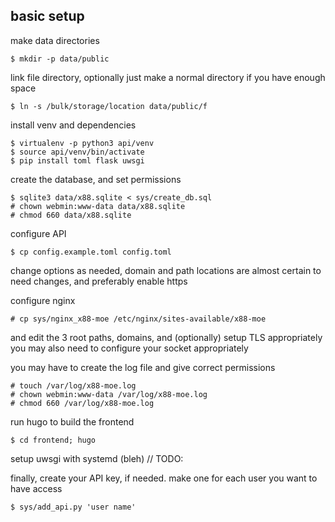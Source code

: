 ## basic setup

make data directories
```
$ mkdir -p data/public
```

link file directory, optionally just make a normal directory if you have enough space
```
$ ln -s /bulk/storage/location data/public/f
```

install venv and dependencies
```
$ virtualenv -p python3 api/venv
$ source api/venv/bin/activate
$ pip install toml flask uwsgi
```

create the database, and set permissions
```
$ sqlite3 data/x88.sqlite < sys/create_db.sql
# chown webmin:www-data data/x88.sqlite
# chmod 660 data/x88.sqlite
```

configure API
```
$ cp config.example.toml config.toml
```
change options as needed, domain and path locations are almost certain to need changes, and
preferably enable https

configure nginx
```
# cp sys/nginx_x88-moe /etc/nginx/sites-available/x88-moe
```
and edit the 3 root paths, domains, and (optionally) setup TLS appropriately
you may also need to configure your socket appropriately

you may have to create the log file and give correct permissions
```
# touch /var/log/x88-moe.log
# chown webmin:www-data /var/log/x88-moe.log
# chmod 660 /var/log/x88-moe.log
```

run hugo to build the frontend
```
$ cd frontend; hugo
```

setup uwsgi with systemd (bleh)
// TODO:


finally, create your API key, if needed. make one for each user you want to have access
```
$ sys/add_api.py 'user name'
```
